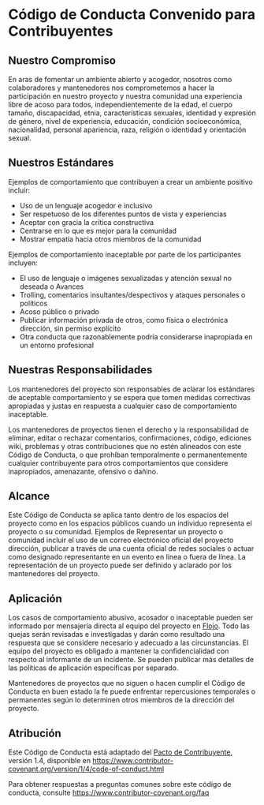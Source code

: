 # Código de Conducta Convenido para Contribuyentes

## Nuestro Compromiso

En aras de fomentar un ambiente abierto y acogedor, nosotros como
colaboradores y mantenedores nos comprometemos a hacer la participación en nuestro proyecto y
nuestra comunidad una experiencia libre de acoso para todos, independientemente de la edad, el cuerpo
tamaño, discapacidad, etnia, características sexuales, identidad y expresión de género,
nivel de experiencia, educación, condición socioeconómica, nacionalidad, personal
apariencia, raza, religión o identidad y orientación sexual.

## Nuestros Estándares

Ejemplos de comportamiento que contribuyen a crear un ambiente positivo
incluír:

*   Uso de un lenguaje acogedor e inclusivo
*   Ser respetuoso de los diferentes puntos de vista y experiencias
*   Aceptar con gracia la crítica constructiva
*   Centrarse en lo que es mejor para la comunidad
*   Mostrar empatía hacia otros miembros de la comunidad

Ejemplos de comportamiento inaceptable por parte de los participantes incluyen:

*   El uso de lenguaje o imágenes sexualizadas y atención sexual no deseada o
    Avances
*   Trolling, comentarios insultantes/despectivos y ataques personales o políticos
*   Acoso público o privado
*   Publicar información privada de otros, como física o electrónica
    dirección, sin permiso explícito
*   Otra conducta que razonablemente podría considerarse inapropiada en un
    entorno profesional

## Nuestras Responsabilidades

Los mantenedores del proyecto son responsables de aclarar los estándares de aceptable
comportamiento y se espera que tomen medidas correctivas apropiadas y justas en
respuesta a cualquier caso de comportamiento inaceptable.

Los mantenedores de proyectos tienen el derecho y la responsabilidad de eliminar, editar o
rechazar comentarios, confirmaciones, código, ediciones wiki, problemas y otras contribuciones
que no estén alineados con este Código de Conducta, o que prohíban temporalmente o
permanentemente cualquier contribuyente para otros comportamientos que considere inapropiados,
amenazante, ofensivo o dañino.

## Alcance

Este Código de Conducta se aplica tanto dentro de los espacios del proyecto como en los espacios públicos
cuando un individuo representa el proyecto o su comunidad. Ejemplos de
Representar un proyecto o comunidad incluir el uso de un correo electrónico oficial del proyecto
dirección, publicar a través de una cuenta oficial de redes sociales o actuar como designado
representante en un evento en línea o fuera de línea. La representación de un proyecto puede ser
definido y aclarado por los mantenedores del proyecto.

## Aplicación

Los casos de comportamiento abusivo, acosador o inaceptable pueden ser
informado por mensajería directa al equipo del proyecto en [Flojo][Slack]. Todo
las quejas serán revisadas e investigadas y darán como resultado una respuesta que
se considere necesario y adecuado a las circunstancias. El equipo del proyecto es
obligado a mantener la confidencialidad con respecto al informante de un incidente.
Se pueden publicar más detalles de las políticas de aplicación específicas por separado.

Mantenedores de proyectos que no siguen o hacen cumplir el Código de Conducta en buen estado
la fe puede enfrentar repercusiones temporales o permanentes según lo determinen otros
miembros de la dirección del proyecto.

## Atribución

Este Código de Conducta está adaptado del [Pacto de Contribuyente][homepage], versión 1.4,
disponible en https://www.contributor-covenant.org/version/1/4/code-of-conduct.html

[Slack]: https://slack.datahubproject.io

[homepage]: https://www.contributor-covenant.org

Para obtener respuestas a preguntas comunes sobre este código de conducta, consulte
https://www.contributor-covenant.org/faq
